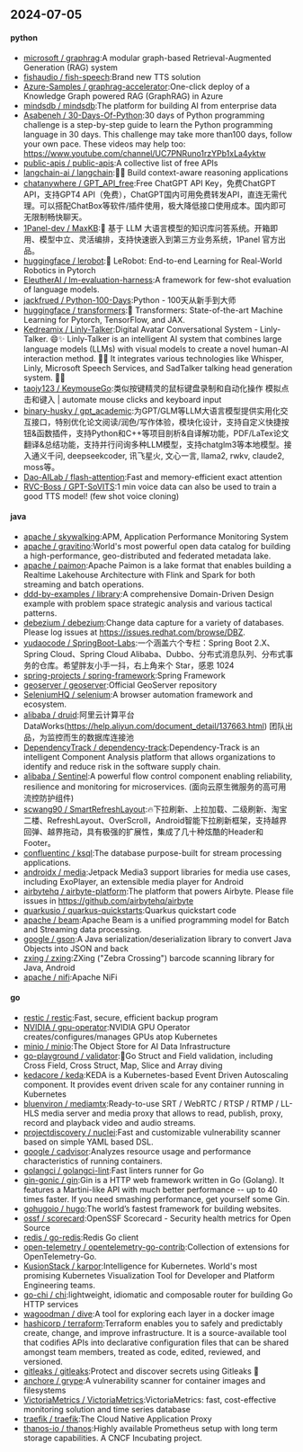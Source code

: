 ## 2024-07-05

#### python
* [microsoft / graphrag](https://github.com/microsoft/graphrag):A modular graph-based Retrieval-Augmented Generation (RAG) system
* [fishaudio / fish-speech](https://github.com/fishaudio/fish-speech):Brand new TTS solution
* [Azure-Samples / graphrag-accelerator](https://github.com/Azure-Samples/graphrag-accelerator):One-click deploy of a Knowledge Graph powered RAG (GraphRAG) in Azure
* [mindsdb / mindsdb](https://github.com/mindsdb/mindsdb):The platform for building AI from enterprise data
* [Asabeneh / 30-Days-Of-Python](https://github.com/Asabeneh/30-Days-Of-Python):30 days of Python programming challenge is a step-by-step guide to learn the Python programming language in 30 days. This challenge may take more than100 days, follow your own pace. These videos may help too: https://www.youtube.com/channel/UC7PNRuno1rzYPb1xLa4yktw
* [public-apis / public-apis](https://github.com/public-apis/public-apis):A collective list of free APIs
* [langchain-ai / langchain](https://github.com/langchain-ai/langchain):🦜🔗 Build context-aware reasoning applications
* [chatanywhere / GPT_API_free](https://github.com/chatanywhere/GPT_API_free):Free ChatGPT API Key，免费ChatGPT API，支持GPT4 API（免费），ChatGPT国内可用免费转发API，直连无需代理。可以搭配ChatBox等软件/插件使用，极大降低接口使用成本。国内即可无限制畅快聊天。
* [1Panel-dev / MaxKB](https://github.com/1Panel-dev/MaxKB):🚀 基于 LLM 大语言模型的知识库问答系统。开箱即用、模型中立、灵活编排，支持快速嵌入到第三方业务系统，1Panel 官方出品。
* [huggingface / lerobot](https://github.com/huggingface/lerobot):🤗 LeRobot: End-to-end Learning for Real-World Robotics in Pytorch
* [EleutherAI / lm-evaluation-harness](https://github.com/EleutherAI/lm-evaluation-harness):A framework for few-shot evaluation of language models.
* [jackfrued / Python-100-Days](https://github.com/jackfrued/Python-100-Days):Python - 100天从新手到大师
* [huggingface / transformers](https://github.com/huggingface/transformers):🤗 Transformers: State-of-the-art Machine Learning for Pytorch, TensorFlow, and JAX.
* [Kedreamix / Linly-Talker](https://github.com/Kedreamix/Linly-Talker):Digital Avatar Conversational System - Linly-Talker. 😄✨ Linly-Talker is an intelligent AI system that combines large language models (LLMs) with visual models to create a novel human-AI interaction method. 🤝🤖 It integrates various technologies like Whisper, Linly, Microsoft Speech Services, and SadTalker talking head generation system. 🌟🔬
* [taojy123 / KeymouseGo](https://github.com/taojy123/KeymouseGo):类似按键精灵的鼠标键盘录制和自动化操作 模拟点击和键入 | automate mouse clicks and keyboard input
* [binary-husky / gpt_academic](https://github.com/binary-husky/gpt_academic):为GPT/GLM等LLM大语言模型提供实用化交互接口，特别优化论文阅读/润色/写作体验，模块化设计，支持自定义快捷按钮&函数插件，支持Python和C++等项目剖析&自译解功能，PDF/LaTex论文翻译&总结功能，支持并行问询多种LLM模型，支持chatglm3等本地模型。接入通义千问, deepseekcoder, 讯飞星火, 文心一言, llama2, rwkv, claude2, moss等。
* [Dao-AILab / flash-attention](https://github.com/Dao-AILab/flash-attention):Fast and memory-efficient exact attention
* [RVC-Boss / GPT-SoVITS](https://github.com/RVC-Boss/GPT-SoVITS):1 min voice data can also be used to train a good TTS model! (few shot voice cloning)

#### java
* [apache / skywalking](https://github.com/apache/skywalking):APM, Application Performance Monitoring System
* [apache / gravitino](https://github.com/apache/gravitino):World's most powerful open data catalog for building a high-performance, geo-distributed and federated metadata lake.
* [apache / paimon](https://github.com/apache/paimon):Apache Paimon is a lake format that enables building a Realtime Lakehouse Architecture with Flink and Spark for both streaming and batch operations.
* [ddd-by-examples / library](https://github.com/ddd-by-examples/library):A comprehensive Domain-Driven Design example with problem space strategic analysis and various tactical patterns.
* [debezium / debezium](https://github.com/debezium/debezium):Change data capture for a variety of databases. Please log issues at https://issues.redhat.com/browse/DBZ.
* [yudaocode / SpringBoot-Labs](https://github.com/yudaocode/SpringBoot-Labs):一个涵盖六个专栏：Spring Boot 2.X、Spring Cloud、Spring Cloud Alibaba、Dubbo、分布式消息队列、分布式事务的仓库。希望胖友小手一抖，右上角来个 Star，感恩 1024
* [spring-projects / spring-framework](https://github.com/spring-projects/spring-framework):Spring Framework
* [geoserver / geoserver](https://github.com/geoserver/geoserver):Official GeoServer repository
* [SeleniumHQ / selenium](https://github.com/SeleniumHQ/selenium):A browser automation framework and ecosystem.
* [alibaba / druid](https://github.com/alibaba/druid):阿里云计算平台DataWorks(https://help.aliyun.com/document_detail/137663.html) 团队出品，为监控而生的数据库连接池
* [DependencyTrack / dependency-track](https://github.com/DependencyTrack/dependency-track):Dependency-Track is an intelligent Component Analysis platform that allows organizations to identify and reduce risk in the software supply chain.
* [alibaba / Sentinel](https://github.com/alibaba/Sentinel):A powerful flow control component enabling reliability, resilience and monitoring for microservices. (面向云原生微服务的高可用流控防护组件)
* [scwang90 / SmartRefreshLayout](https://github.com/scwang90/SmartRefreshLayout):🔥下拉刷新、上拉加载、二级刷新、淘宝二楼、RefreshLayout、OverScroll，Android智能下拉刷新框架，支持越界回弹、越界拖动，具有极强的扩展性，集成了几十种炫酷的Header和 Footer。
* [confluentinc / ksql](https://github.com/confluentinc/ksql):The database purpose-built for stream processing applications.
* [androidx / media](https://github.com/androidx/media):Jetpack Media3 support libraries for media use cases, including ExoPlayer, an extensible media player for Android
* [airbytehq / airbyte-platform](https://github.com/airbytehq/airbyte-platform):The platform that powers Airbyte. Please file issues in https://github.com/airbytehq/airbyte
* [quarkusio / quarkus-quickstarts](https://github.com/quarkusio/quarkus-quickstarts):Quarkus quickstart code
* [apache / beam](https://github.com/apache/beam):Apache Beam is a unified programming model for Batch and Streaming data processing.
* [google / gson](https://github.com/google/gson):A Java serialization/deserialization library to convert Java Objects into JSON and back
* [zxing / zxing](https://github.com/zxing/zxing):ZXing ("Zebra Crossing") barcode scanning library for Java, Android
* [apache / nifi](https://github.com/apache/nifi):Apache NiFi

#### go
* [restic / restic](https://github.com/restic/restic):Fast, secure, efficient backup program
* [NVIDIA / gpu-operator](https://github.com/NVIDIA/gpu-operator):NVIDIA GPU Operator creates/configures/manages GPUs atop Kubernetes
* [minio / minio](https://github.com/minio/minio):The Object Store for AI Data Infrastructure
* [go-playground / validator](https://github.com/go-playground/validator):💯Go Struct and Field validation, including Cross Field, Cross Struct, Map, Slice and Array diving
* [kedacore / keda](https://github.com/kedacore/keda):KEDA is a Kubernetes-based Event Driven Autoscaling component. It provides event driven scale for any container running in Kubernetes
* [bluenviron / mediamtx](https://github.com/bluenviron/mediamtx):Ready-to-use SRT / WebRTC / RTSP / RTMP / LL-HLS media server and media proxy that allows to read, publish, proxy, record and playback video and audio streams.
* [projectdiscovery / nuclei](https://github.com/projectdiscovery/nuclei):Fast and customizable vulnerability scanner based on simple YAML based DSL.
* [google / cadvisor](https://github.com/google/cadvisor):Analyzes resource usage and performance characteristics of running containers.
* [golangci / golangci-lint](https://github.com/golangci/golangci-lint):Fast linters runner for Go
* [gin-gonic / gin](https://github.com/gin-gonic/gin):Gin is a HTTP web framework written in Go (Golang). It features a Martini-like API with much better performance -- up to 40 times faster. If you need smashing performance, get yourself some Gin.
* [gohugoio / hugo](https://github.com/gohugoio/hugo):The world’s fastest framework for building websites.
* [ossf / scorecard](https://github.com/ossf/scorecard):OpenSSF Scorecard - Security health metrics for Open Source
* [redis / go-redis](https://github.com/redis/go-redis):Redis Go client
* [open-telemetry / opentelemetry-go-contrib](https://github.com/open-telemetry/opentelemetry-go-contrib):Collection of extensions for OpenTelemetry-Go.
* [KusionStack / karpor](https://github.com/KusionStack/karpor):Intelligence for Kubernetes. World's most promising Kubernetes Visualization Tool for Developer and Platform Engineering teams.
* [go-chi / chi](https://github.com/go-chi/chi):lightweight, idiomatic and composable router for building Go HTTP services
* [wagoodman / dive](https://github.com/wagoodman/dive):A tool for exploring each layer in a docker image
* [hashicorp / terraform](https://github.com/hashicorp/terraform):Terraform enables you to safely and predictably create, change, and improve infrastructure. It is a source-available tool that codifies APIs into declarative configuration files that can be shared amongst team members, treated as code, edited, reviewed, and versioned.
* [gitleaks / gitleaks](https://github.com/gitleaks/gitleaks):Protect and discover secrets using Gitleaks 🔑
* [anchore / grype](https://github.com/anchore/grype):A vulnerability scanner for container images and filesystems
* [VictoriaMetrics / VictoriaMetrics](https://github.com/VictoriaMetrics/VictoriaMetrics):VictoriaMetrics: fast, cost-effective monitoring solution and time series database
* [traefik / traefik](https://github.com/traefik/traefik):The Cloud Native Application Proxy
* [thanos-io / thanos](https://github.com/thanos-io/thanos):Highly available Prometheus setup with long term storage capabilities. A CNCF Incubating project.
